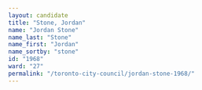 ```yaml
---
layout: candidate
title: "Stone, Jordan"
name: "Jordan Stone"
name_last: "Stone"
name_first: "Jordan"
name_sortby: "stone"
id: "1968"
ward: "27"
permalink: "/toronto-city-council/jordan-stone-1968/"
---
```

